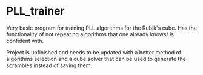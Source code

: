 # PLL_trainer
Very basic program for training PLL algorithms for the Rubik's cube. Has the functionality of not repeating algorithms that one already knows/ is confident with.

Project is unfinished and needs to be updated with a better method of algorithms selection and a cube solver that can be used to generate the scrambles instead of saving them.
